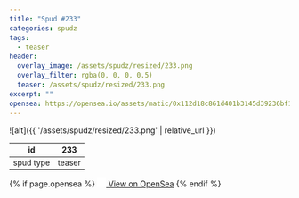```yaml
---
title: "Spud #233"
categories: spudz
tags:
  - teaser
header:
  overlay_image: /assets/spudz/resized/233.png
  overlay_filter: rgba(0, 0, 0, 0.5)
  teaser: /assets/spudz/resized/233.png
excerpt: ""
opensea: https://opensea.io/assets/matic/0x112d18c861d401b3145d39236bf149f01e18beed/233
---
```

![alt]({{ '/assets/spudz/resized/233.png' | relative_url }})

| id | 233 |
|-|-|
| spud type | teaser |

{% if page.opensea %}
<a href="{{page.opensea}}" class="btn btn--info" onclick="window.open(this.href, '_blank'); return false;"><img src="/assets/images/opensea.svg" width="16px"><span>  View on OpenSea</span></a>
{% endif %}
